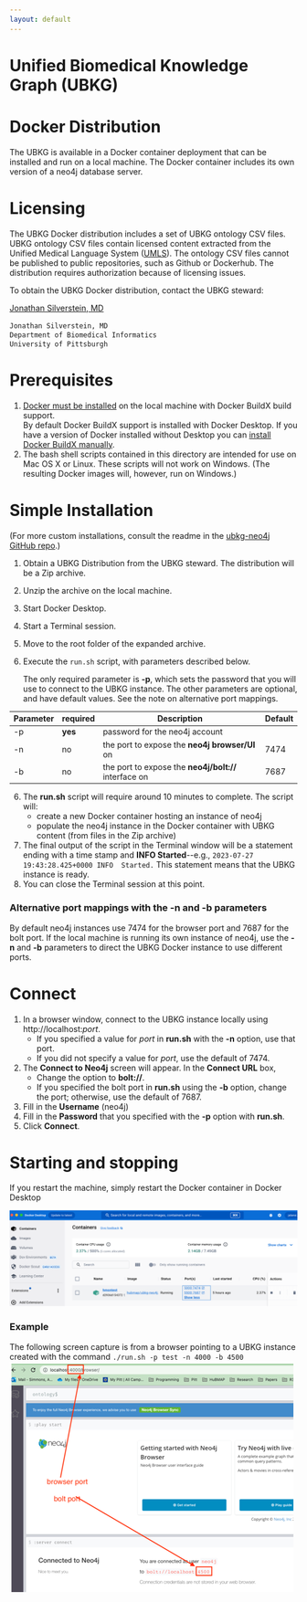 ```yaml
---
layout: default
---
```


# Unified Biomedical Knowledge Graph (UBKG) 
# Docker Distribution

The UBKG is available in a Docker container deployment that can 
be installed and run on a local machine. The Docker container
includes its own version of a neo4j database server.

# Licensing
The UBKG Docker distribution includes a set of UBKG ontology CSV files.
UBKG ontology CSV files contain licensed content extracted from the Unified Medical Language System ([UMLS](https://www.nlm.nih.gov/research/umls/index.html)).
The ontology CSV files cannot be published to public repositories, such as Github or Dockerhub. 
The distribution requires authorization because of licensing issues.

To obtain the UBKG Docker distribution, contact the UBKG steward:

   [Jonathan Silverstein, MD](mailto:j.c.s@pitt.edu)

    Jonathan Silverstein, MD
    Department of Biomedical Informatics
    University of Pittsburgh

# Prerequisites
1. [Docker must be installed](https://docs.docker.com/engine/install/) on the local machine with Docker BuildX build support.  
By default Docker BuildX support is installed with Docker Desktop.  If you have a version of Docker installed without Desktop you can [install Docker BuildX manually](https://docs.docker.com/build/install-buildx/).
2. The bash shell scripts contained in this directory are intended for use on Mac OS X or Linux. These scripts will not work on Windows. (The resulting Docker images will, however, run on Windows.)

# Simple Installation

(For more custom installations, consult the readme in the [ubkg-neo4j GitHub repo](https://github.com/x-atlas-consortia/ubkg-neo4j).)

1. Obtain a UBKG Distribution from the UBKG steward. The distribution will be a Zip archive. 
2. Unzip the archive on the local machine.
3. Start Docker Desktop.
4. Start a Terminal session.
5. Move to the root folder of the expanded archive.
6. Execute the `run.sh` script, with parameters described below.
   
   The only required parameter is **-p**, which sets the password that you will use to connect to the UBKG instance. The other parameters are optional, and have default values. See the note on alternative port mappings.

| Parameter | required | Description                                                                         | Default      |
|-----------|----------|-------------------------------------------------------------------------------------|--------------|
| -p         | **yes**  | password for the neo4j account                                                      |              |
| -n         | no       | the port to expose the **neo4j browser/UI** on                                      | 7474         |
| -b         | no       | the port to expose the **neo4j/bolt://** interface on                               | 7687         |

6. The **run.sh** script will require around 10 minutes to complete. The script will:
   - create a new Docker container hosting an instance of neo4j
   - populate the neo4j instance in the Docker container with UBKG content (from files in the Zip archive)
7. The final output of the script in the Terminal window will be a statement ending with a time stamp and **INFO Started**--e.g.,
`2023-07-27 19:43:28.425+0000 INFO  Started.` This statement means that the UBKG instance is ready. 
8. You can close the Terminal session at this point.

###  Alternative port mappings with the -n and -b parameters
By default neo4j instances use 7474 for the browser port and 7687 for the bolt port. 
If the local machine is running its own instance of neo4j, use the **-n** and
**-b** parameters to direct the UBKG Docker instance to use different ports. 

# Connect

1. In a browser window, connect to the UBKG instance locally using http://localhost:_port_.
   * If you specified a value for _port_ in **run.sh** with the **-n** option, use that port. 
   * If you did not specify a value for _port_, use the default of 7474. 
2. The **Connect to Neo4j** screen will appear. In the **Connect URL** box,
   * Change the option to **bolt://**.
   * If you specified the bolt port in **run.sh** using the **-b** option, change the port; otherwise, use the default of 7687. 
3. Fill in the **Username** (neo4j)
4. Fill in the **Password** that you specified with the **-p** option with **run.sh**.
5. Click **Connect**.

# Starting and stopping
If you restart the machine, simply restart the Docker container in Docker Desktop

![img_1.png](img_1.png)

### Example

The following screen capture is from a browser pointing to a UBKG instance created with the command
`./run.sh -p test -n 4000 -b 4500`
![img.png](img.png)
